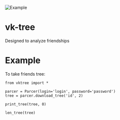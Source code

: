 ![Example](https://i.ibb.co/M2Rsvgb/example.png)
# vk-tree
 Designed to analyze friendships

# Example
To take friends tree:

    from vktree import *
     
    parcer = Parcer(login='login', password='password')
    tree = parcer.download_tree('id', 2)
     
    print_tree(tree, 0)
     
    len_tree(tree)
